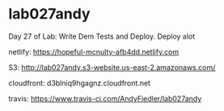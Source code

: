 # lab027andy
Day 27 of Lab: Write Dem Tests and Deploy. Deploy alot

netlify: https://hopeful-mcnulty-afb4dd.netlify.com

S3: http://lab027andy.s3-website.us-east-2.amazonaws.com/

cloudfront: d3blniq9hgagnz.cloudfront.net

travis: https://www.travis-ci.com/AndyFiedler/lab027andy